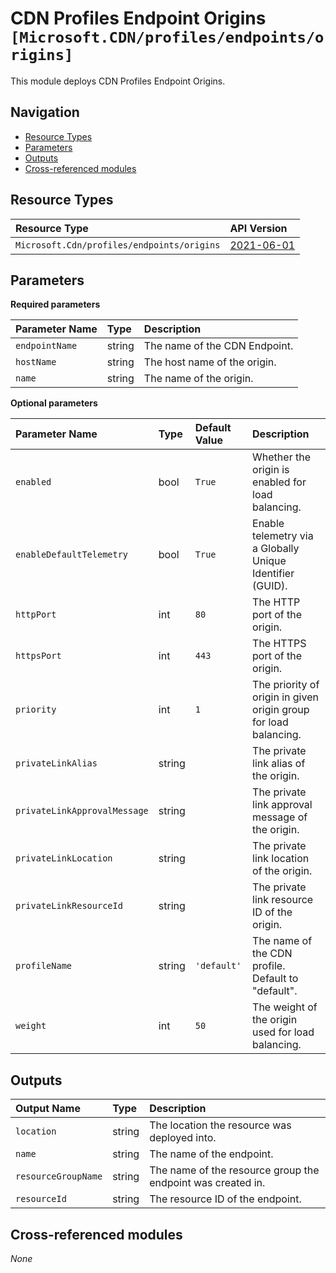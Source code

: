 # CDN Profiles Endpoint Origins `[Microsoft.CDN/profiles/endpoints/origins]`

This module deploys CDN Profiles Endpoint Origins.

## Navigation

- [Resource Types](#Resource-Types)
- [Parameters](#Parameters)
- [Outputs](#Outputs)
- [Cross-referenced modules](#Cross-referenced-modules)

## Resource Types

| Resource Type | API Version |
| :-- | :-- |
| `Microsoft.Cdn/profiles/endpoints/origins` | [2021-06-01](https://docs.microsoft.com/en-us/azure/templates/Microsoft.Cdn/2021-06-01/profiles/endpoints/origins) |

## Parameters

**Required parameters**

| Parameter Name | Type | Description |
| :-- | :-- | :-- |
| `endpointName` | string | The name of the CDN Endpoint. |
| `hostName` | string | The host name of the origin. |
| `name` | string | The name of the origin. |

**Optional parameters**

| Parameter Name | Type | Default Value | Description |
| :-- | :-- | :-- | :-- |
| `enabled` | bool | `True` | Whether the origin is enabled for load balancing. |
| `enableDefaultTelemetry` | bool | `True` | Enable telemetry via a Globally Unique Identifier (GUID). |
| `httpPort` | int | `80` | The HTTP port of the origin. |
| `httpsPort` | int | `443` | The HTTPS port of the origin. |
| `priority` | int | `1` | The priority of origin in given origin group for load balancing. |
| `privateLinkAlias` | string |  | The private link alias of the origin. |
| `privateLinkApprovalMessage` | string |  | The private link approval message of the origin. |
| `privateLinkLocation` | string |  | The private link location of the origin. |
| `privateLinkResourceId` | string |  | The private link resource ID of the origin. |
| `profileName` | string | `'default'` | The name of the CDN profile. Default to "default". |
| `weight` | int | `50` | The weight of the origin used for load balancing. |


## Outputs

| Output Name | Type | Description |
| :-- | :-- | :-- |
| `location` | string | The location the resource was deployed into. |
| `name` | string | The name of the endpoint. |
| `resourceGroupName` | string | The name of the resource group the endpoint was created in. |
| `resourceId` | string | The resource ID of the endpoint. |

## Cross-referenced modules

_None_
